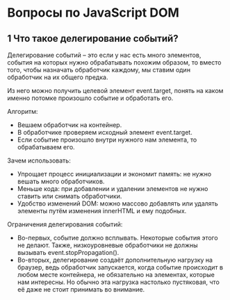 # Вопросы по JavaScript DOM

## 1 Что такое делегирование событий?

Делегирование событий – это если у нас есть много элементов, события на которых нужно обрабатывать похожим образом, то вместо того, чтобы назначать обработчик каждому, мы ставим один обработчик на их общего предка.

Из него можно получить целевой элемент event.target, понять на каком именно потомке произошло событие и обработать его.

Алгоритм:
* Вешаем обработчик на контейнер.
* В обработчике проверяем исходный элемент event.target.
* Если событие произошло внутри нужного нам элемента, то обрабатываем его.

Зачем использовать:
* Упрощает процесс инициализации и экономит память: не нужно вешать много обработчиков.
* Меньше кода: при добавлении и удалении элементов не нужно ставить или снимать обработчики.
* Удобство изменений DOM: можно массово добавлять или удалять элементы путём изменения innerHTML и ему подобных.

Ограничения делегирования событий:
* Во-первых, событие должно всплывать. Некоторые события этого не делают. Также, низкоуровневые обработчики не должны вызывать event.stopPropagation().
* Во-вторых, делегирование создаёт дополнительную нагрузку на браузер, ведь обработчик запускается, когда событие происходит в любом месте контейнера, не обязательно на элементах, которые нам интересны. Но обычно эта нагрузка настолько пустяковая, что её даже не стоит принимать во внимание.